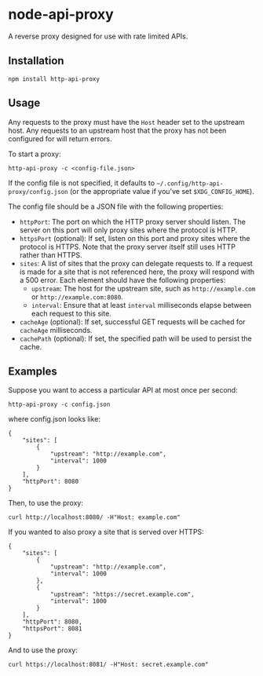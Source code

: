 # node-api-proxy

A reverse proxy designed for use with rate limited APIs.

## Installation

    npm install http-api-proxy
    
## Usage

Any requests to the proxy must have the `Host` header set to the upstream host.
Any requests to an upstream host that the proxy has not been configured for will return errors.

To start a proxy:

    http-api-proxy -c <config-file.json>

If the config file is not specified,
it defaults to `~/.config/http-api-proxy/config.json`
(or the appropriate value if you've set `$XDG_CONFIG_HOME`).

The config file should be a JSON file with the following properties:

* `httpPort`: The port on which the HTTP proxy server should listen.
  The server on this port will only proxy sites where the protocol is HTTP.
* `httpsPort` (optional): If set, listen on this port and proxy sites where the protocol is HTTPS.
  Note that the proxy server itself still uses HTTP rather than HTTPS.
* `sites`: A list of sites that the proxy can delegate requests to.
  If a request is made for a site that is not referenced here,
  the proxy will respond with a 500 error.
  Each element should have the following properties:
  * `upstream`: The host for the upstream site, such as `http://example.com` or `http://example.com:8080`.
  * `interval`: Ensure that at least `interval` milliseconds elapse between each request to this site.
* `cacheAge` (optional): If set, successful GET requests will be cached for `cacheAge` milliseconds.
* `cachePath` (optional): If set, the specified path will be used to persist the cache.

## Examples

Suppose you want to access a particular API at most once per second:

    http-api-proxy -c config.json

where config.json looks like:

    {
        "sites": [
            {
                "upstream": "http://example.com",
                "interval": 1000
            }
        ],
        "httpPort": 8080
    }
    
Then, to use the proxy:

    curl http://localhost:8080/ -H"Host: example.com"

If you wanted to also proxy a site that is served over HTTPS:

    {
        "sites": [
            {
                "upstream": "http://example.com",
                "interval": 1000
            },
            {
                "upstream": "https://secret.example.com",
                "interval": 1000
            }
        ],
        "httpPort": 8080,
        "httpsPort": 8081
    }

And to use the proxy:

    curl https://localhost:8081/ -H"Host: secret.example.com"
